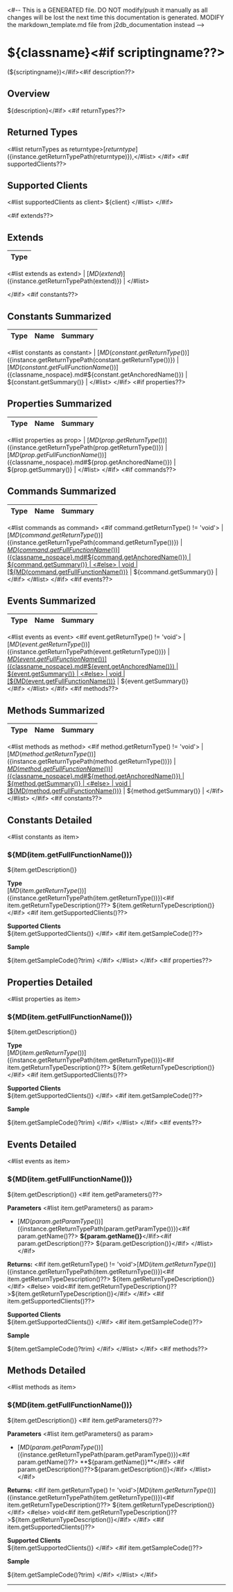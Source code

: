 <#-- This is a GENERATED file. DO NOT modify/push it manually as all changes will be lost the next time this documentation is generated. MODIFY the markdown_template.md file from j2db_documentation instead -->
# ${classname}<#if scriptingname??>
\(${scriptingname}\)</#if><#if description??>

## Overview

${description}</#if>
<#if returnTypes??>

## **Returned Types**
<#list returnTypes as returntype>[${returntype}](${instance.getReturnTypePath(returntype)}),</#list>
</#if>
<#if supportedClients??>
## **Supported Clients**

<#list supportedClients as client>
    ${client}
</#list>
</#if>

<#if extends??>
## **Extends**

| Type                                                   |
| ------------------------------------------------------ | 
<#list extends as extend>
| [${MD(extend)}](${instance.getReturnTypePath(extend)}) |
</#list>

</#if>
<#if constants??>

## Constants Summarized

| Type                                                  | Name                                          | Summary                                                          |
| ----------------------------------- | ----------------------------------------------------------------------------------- | ------------------------------------------------------------------- |
<#list constants as constant>
| [${MD(constant.getReturnType())}](${instance.getReturnTypePath(constant.getReturnType())}) | [${MD(constant.getFullFunctionName())}](${classname_nospace}.md#${constant.getAnchoredName()})                   | ${constant.getSummary()}                                    |
</#list>
</#if>
<#if properties??>

## Properties Summarized

| Type                                                  | Name                    | Summary                                                                                                           |
| ----------------------------------- | ----------------------------------------------------------------------------------- | ------------------------------------------------------------------- |
<#list properties as prop>
| [${MD(prop.getReturnType())}](${instance.getReturnTypePath(prop.getReturnType())}) | [${MD(prop.getFullFunctionName())}](${classname_nospace}.md#${prop.getAnchoredName()})                   | ${prop.getSummary()}                                    |
</#list>
</#if>
<#if commands??>

## Commands Summarized

| Type                                                  | Name                    | Summary                                                                                                           |
| ----------------------------------- | ----------------------------------------------------------------------------------- | ------------------------------------------------------------------- |
<#list commands as command>
<#if command.getReturnType() != 'void'>
| [${MD(command.getReturnType())}](${instance.getReturnTypePath(command.getReturnType())}) | [${MD(command.getFullFunctionName())}](${classname_nospace}.md#${command.getAnchoredName()})                   | ${command.getSummary()}                                   |
<#else>
| void | [${MD(command.getFullFunctionName())}](${classname_nospace}.md#${command.getAnchoredName()})                   | ${command.getSummary()}                                   |
</#if>
</#list>
</#if>
<#if events??>

## Events Summarized

| Type                                                  | Name                    | Summary                                                                                                           |
| ----------------------------------- | ----------------------------------------------------------------------------------- | ------------------------------------------------------------------- |
<#list events as event>
<#if event.getReturnType() != 'void'>
| [${MD(event.getReturnType())}](${instance.getReturnTypePath(event.getReturnType())}) | [${MD(event.getFullFunctionName())}](${classname_nospace}.md#${event.getAnchoredName()})                   | ${event.getSummary()}                                    |
<#else>
| void | [${MD(event.getFullFunctionName())}](${classname_nospace}.md#${event.getAnchoredName()})                   | ${event.getSummary()}                      
</#if>
</#list>
</#if>
<#if methods??>

## Methods Summarized

| Type                                | Name                                                                                | Summary                                                             |
| ----------------------------------- | ----------------------------------------------------------------------------------- | ------------------------------------------------------------------- |
<#list methods as method>
<#if method.getReturnType() != 'void'>
| [${MD(method.getReturnType())}](${instance.getReturnTypePath(method.getReturnType())}) | [${MD(method.getFullFunctionName())}](${classname_nospace}.md#${method.getAnchoredName()})                   | ${method.getSummary()}                                    |
<#else>
| void | [${MD(method.getFullFunctionName())}](${classname_nospace}.md#${method.getAnchoredName()})                   | ${method.getSummary()}                                    |
</#if>
</#list>
</#if>
<#if constants??>

## Constants Detailed

<#list constants as item>
### ${MD(item.getFullFunctionName())}

${item.getDescription()}

**Type**\
[${MD(item.getReturnType())}](${instance.getReturnTypePath(item.getReturnType())})<#if item.getReturnTypeDescription()??> ${item.getReturnTypeDescription()}</#if>
<#if item.getSupportedClients()??>

**Supported Clients**\
${item.getSupportedClients()}
</#if>
<#if item.getSampleCode()??>

**Sample**

${item.getSampleCode()?trim}
</#if>
</#list>
</#if>
<#if properties??>

## Properties Detailed

<#list properties as item>
### ${MD(item.getFullFunctionName())}

${item.getDescription()}

**Type**\
[${MD(item.getReturnType())}](${instance.getReturnTypePath(item.getReturnType())})<#if item.getReturnTypeDescription()??> ${item.getReturnTypeDescription()}</#if>
<#if item.getSupportedClients()??>

**Supported Clients**\
${item.getSupportedClients()}
</#if>
<#if item.getSampleCode()??>

**Sample**

${item.getSampleCode()?trim}
</#if>
</#list>
</#if>
<#if events??>

## Events Detailed
<#list events as item>

### ${MD(item.getFullFunctionName())}

${item.getDescription()}
<#if item.getParameters()??>

**Parameters**
<#list item.getParameters() as param>
* [${MD(param.getParamType())}](${instance.getReturnTypePath(param.getParamType())})<#if param.getName()??> **${param.getName()}**</#if><#if param.getDescription()??> ${param.getDescription()}</#if>
</#list>
</#if>

**Returns:** <#if item.getReturnType() != 'void'>[${MD(item.getReturnType())}](${instance.getReturnTypePath(item.getReturnType())})<#if item.getReturnTypeDescription()??> ${item.getReturnTypeDescription()}</#if>
<#else>
void<#if item.getReturnTypeDescription()??>${item.getReturnTypeDescription()}</#if>
</#if>
<#if item.getSupportedClients()??>

**Supported Clients**\
${item.getSupportedClients()}
</#if>
<#if item.getSampleCode()??>

**Sample**

${item.getSampleCode()?trim}
</#if>
</#list>
</#if>
<#if methods??>

## Methods Detailed
<#list methods as item>

### ${MD(item.getFullFunctionName())}

${item.getDescription()}
<#if item.getParameters()??>

**Parameters**
<#list item.getParameters() as param>
* [${MD(param.getParamType())}](${instance.getReturnTypePath(param.getParamType())})<#if param.getName()??> **${param.getName()}**</#if> <#if param.getDescription()??>${param.getDescription()}</#if>
</#list>
</#if>

**Returns:** <#if item.getReturnType() != 'void'>[${MD(item.getReturnType())}](${instance.getReturnTypePath(item.getReturnType())})<#if item.getReturnTypeDescription()??> ${item.getReturnTypeDescription()}</#if>
<#else>
void<#if item.getReturnTypeDescription()??>${item.getReturnTypeDescription()}</#if>
</#if>
<#if item.getSupportedClients()??>

**Supported Clients**\
${item.getSupportedClients()}
</#if>
<#if item.getSampleCode()??>

**Sample**

${item.getSampleCode()?trim}
</#if>
</#list>
</#if>

---
